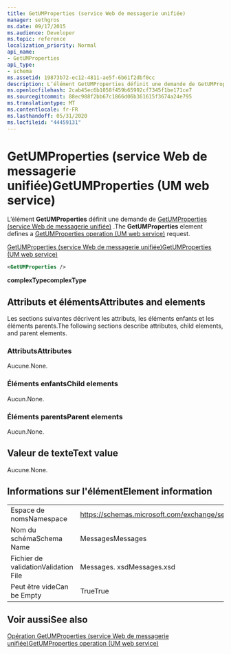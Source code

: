 ```yaml
---
title: GetUMProperties (service Web de messagerie unifiée)
manager: sethgros
ms.date: 09/17/2015
ms.audience: Developer
ms.topic: reference
localization_priority: Normal
api_name:
- GetUMProperties
api_type:
- schema
ms.assetid: 19873b72-ec12-4811-ae5f-6b61f2dbf0cc
description: L’élément GetUMProperties définit une demande de GetUMProperties (service Web de messagerie unifiée).
ms.openlocfilehash: 2cab45ec6b1058f459b65992cf7345f1be171ce7
ms.sourcegitcommit: 88ec988f2bb67c1866d06b361615f3674a24e795
ms.translationtype: MT
ms.contentlocale: fr-FR
ms.lasthandoff: 05/31/2020
ms.locfileid: "44459131"
---
```

# <a name="getumproperties-um-web-service"></a><span data-ttu-id="40a96-103">GetUMProperties (service Web de messagerie unifiée)</span><span class="sxs-lookup"><span data-stu-id="40a96-103">GetUMProperties (UM web service)</span></span>

<span data-ttu-id="40a96-104">L’élément **GetUMProperties** définit une demande de [GetUMProperties (service Web de messagerie unifiée)](getumproperties-operation-um-web-service.md) .</span><span class="sxs-lookup"><span data-stu-id="40a96-104">The **GetUMProperties** element defines a [GetUMProperties operation (UM web service)](getumproperties-operation-um-web-service.md) request.</span></span> 
  
[<span data-ttu-id="40a96-105">GetUMProperties (service Web de messagerie unifiée)</span><span class="sxs-lookup"><span data-stu-id="40a96-105">GetUMProperties (UM web service)</span></span>](getumproperties-um-web-service.md)
  
```xml
<GetUMProperties />
```

 <span data-ttu-id="40a96-106">**complexType**</span><span class="sxs-lookup"><span data-stu-id="40a96-106">**complexType**</span></span>
## <a name="attributes-and-elements"></a><span data-ttu-id="40a96-107">Attributs et éléments</span><span class="sxs-lookup"><span data-stu-id="40a96-107">Attributes and elements</span></span>

<span data-ttu-id="40a96-108">Les sections suivantes décrivent les attributs, les éléments enfants et les éléments parents.</span><span class="sxs-lookup"><span data-stu-id="40a96-108">The following sections describe attributes, child elements, and parent elements.</span></span>
  
### <a name="attributes"></a><span data-ttu-id="40a96-109">Attributs</span><span class="sxs-lookup"><span data-stu-id="40a96-109">Attributes</span></span>

<span data-ttu-id="40a96-110">Aucune.</span><span class="sxs-lookup"><span data-stu-id="40a96-110">None.</span></span>
  
### <a name="child-elements"></a><span data-ttu-id="40a96-111">Éléments enfants</span><span class="sxs-lookup"><span data-stu-id="40a96-111">Child elements</span></span>

<span data-ttu-id="40a96-112">Aucun.</span><span class="sxs-lookup"><span data-stu-id="40a96-112">None.</span></span>
  
### <a name="parent-elements"></a><span data-ttu-id="40a96-113">Éléments parents</span><span class="sxs-lookup"><span data-stu-id="40a96-113">Parent elements</span></span>

<span data-ttu-id="40a96-114">Aucun.</span><span class="sxs-lookup"><span data-stu-id="40a96-114">None.</span></span>
  
## <a name="text-value"></a><span data-ttu-id="40a96-115">Valeur de texte</span><span class="sxs-lookup"><span data-stu-id="40a96-115">Text value</span></span>

<span data-ttu-id="40a96-116">Aucune.</span><span class="sxs-lookup"><span data-stu-id="40a96-116">None.</span></span>
  
## <a name="element-information"></a><span data-ttu-id="40a96-117">Informations sur l'élément</span><span class="sxs-lookup"><span data-stu-id="40a96-117">Element information</span></span>

|||
|:-----|:-----|
|<span data-ttu-id="40a96-118">Espace de noms</span><span class="sxs-lookup"><span data-stu-id="40a96-118">Namespace</span></span>  <br/> |https://schemas.microsoft.com/exchange/services/2006/messages  <br/> |
|<span data-ttu-id="40a96-119">Nom du schéma</span><span class="sxs-lookup"><span data-stu-id="40a96-119">Schema Name</span></span>  <br/> |<span data-ttu-id="40a96-120">Messages</span><span class="sxs-lookup"><span data-stu-id="40a96-120">Messages</span></span>  <br/> |
|<span data-ttu-id="40a96-121">Fichier de validation</span><span class="sxs-lookup"><span data-stu-id="40a96-121">Validation File</span></span>  <br/> |<span data-ttu-id="40a96-122">Messages. xsd</span><span class="sxs-lookup"><span data-stu-id="40a96-122">Messages.xsd</span></span>  <br/> |
|<span data-ttu-id="40a96-123">Peut être vide</span><span class="sxs-lookup"><span data-stu-id="40a96-123">Can be Empty</span></span>  <br/> |<span data-ttu-id="40a96-124">True</span><span class="sxs-lookup"><span data-stu-id="40a96-124">True</span></span>  <br/> |
   
## <a name="see-also"></a><span data-ttu-id="40a96-125">Voir aussi</span><span class="sxs-lookup"><span data-stu-id="40a96-125">See also</span></span>



[<span data-ttu-id="40a96-126">Opération GetUMProperties (service Web de messagerie unifiée)</span><span class="sxs-lookup"><span data-stu-id="40a96-126">GetUMProperties operation (UM web service)</span></span>](getumproperties-operation-um-web-service.md)

